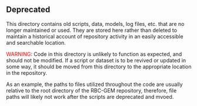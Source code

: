 ## Deprecated 

This directory contains old scripts, data, models, log files, etc. that are no longer maintained or used. They are stored here rather than deleted to maintain a historical account of repository activity in an easily accessible and searchable location.

<span style="color:red">WARNING</span>: Code in this directory is unlikely to function as expected, and should not be modified. If a script or dataset is to be revived or updated in some way, it should be moved from this directory to the appropriate location in the repository. 

As an example, the paths to files utilized throughout the code are usually relative to the root directory of the RBC-GEM repository, therefore, file paths will likely not work after the scripts are deprecated and mvoed.


